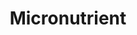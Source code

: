 ---
title: Micronutrient
definition: A group of nutrients your body needs.  Includes vitamins and minerals
---